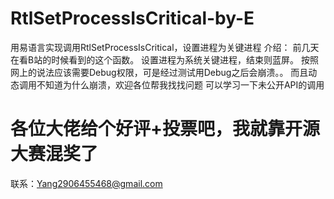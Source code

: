 # RtlSetProcessIsCritical-by-E
用易语言实现调用RtlSetProcessIsCritical，设置进程为关键进程
介绍：
前几天在看B站的时候看到的这个函数。
设置进程为系统关键进程，结束则蓝屏。
按照网上的说法应该需要Debug权限，可是经过测试用Debug之后会崩溃。。
而且动态调用不知道为什么崩溃，欢迎各位帮我找找问题
可以学习一下未公开API的调用

# 各位大佬给个好评+投票吧，我就靠开源大赛混奖了

联系：Yang2906455468@gmail.com
